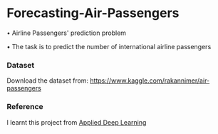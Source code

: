 # Forecasting-Air-Passengers

• Airline Passengers' prediction problem

• The task is to predict the number of international airline passengers

### Dataset

Download the dataset from: https://www.kaggle.com/rakannimer/air-passengers

### Reference

I learnt this project from [Applied Deep Learning](https://maharatech.gov.eg/course/view.php?id=738)
